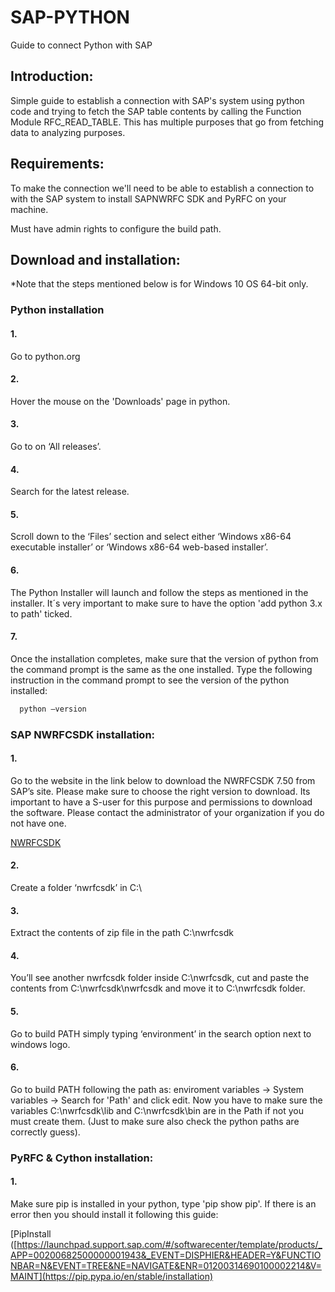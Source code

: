 # SAP-PYTHON

Guide to connect Python with SAP 

## Introduction:

Simple guide to establish a connection with SAP's system using python code and trying to fetch the SAP table contents by calling the Function Module RFC_READ_TABLE.
This has multiple purposes that go from fetching data to analyzing purposes.

## Requirements:

To make the connection we'll need to be able to establish a connection to with the SAP system to install SAPNWRFC SDK and PyRFC on your machine.

Must have admin rights to configure the build path.

## Download and installation:

*Note that the steps mentioned below is for Windows 10 OS 64-bit only.

### Python installation

#### 1. 
Go to python.org
#### 2. 
Hover the mouse on the 'Downloads' page in python.
#### 3. 
Go to  on ‘All releases’.
#### 4. 
Search for the latest release.
#### 5.
Scroll down to the ‘Files’ section and select either ‘Windows x86-64 executable installer’ or ‘Windows x86-64 web-based installer’.
#### 6. 
The Python Installer will launch and follow the steps as mentioned in the installer. It´s very important to make sure to have the option 'add python 3.x to path' ticked.
#### 7.
Once the installation completes, make sure that the version of python from the command prompt is the same as the one installed. Type the following instruction in the command prompt to see the version of the python installed:
```bash
  python –version
```

### SAP NWRFCSDK installation:

#### 1.
Go to the website in the link below to download the NWRFCSDK 7.50 from SAP’s site. Please make sure to choose the right version to download.  Its important to have a S-user for this purpose and permissions to download the software. Please contact the administrator of your organization if you do not have one. 

[NWRFCSDK](https://launchpad.support.sap.com/#/softwarecenter/template/products/_APP=00200682500000001943&_EVENT=DISPHIER&HEADER=Y&FUNCTIONBAR=N&EVENT=TREE&NE=NAVIGATE&ENR=01200314690100002214&V=MAINT)
#### 2. 
Create a folder ‘nwrfcsdk’ in C:\

#### 3.
Extract the contents of zip file in the path C:\nwrfcsdk

#### 4. 
You’ll see another nwrfcsdk folder inside C:\nwrfcsdk, cut and paste the contents from C:\nwrfcsdk\nwrfcsdk and move it to C:\nwrfcsdk folder.

#### 5.
Go to build PATH simply typing ‘environment’ in the search option next to windows logo.

#### 6.
Go to build PATH following the path as: enviroment variables -> System variables -> Search for 'Path' and click edit. 
Now you have to make sure the variables C:\nwrfcsdk\lib and C:\nwrfcsdk\bin are in the Path if not you must create them. (Just to make sure also check the python paths are correctly guess).

### PyRFC & Cython installation:

#### 1.
Make sure pip is installed in your python, type 'pip show pip'. If there is an error then you should install it following this guide: 

[PipInstall ([https://launchpad.support.sap.com/#/softwarecenter/template/products/_APP=00200682500000001943&_EVENT=DISPHIER&HEADER=Y&FUNCTIONBAR=N&EVENT=TREE&NE=NAVIGATE&ENR=01200314690100002214&V=MAINT](https://pip.pypa.io/en/stable/installation)

